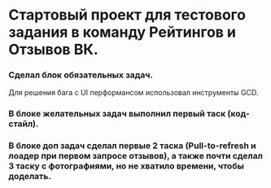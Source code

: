 # Стартовый проект для тестового задания в команду Рейтингов и Отзывов ВК.

### Сделал блок обязательных задач.
Для решения бага с UI перформансом использовал инструменты GCD.
### В блоке желательных задач выполнил первый таск (код-стайл).
### В блоке доп задач сделал первые 2 таска (Pull-to-refresh и лоадер при первом запросе отзывов), а также почти сделал 3 таску с фотографиями, но не хватило времени, чтобы доделать.
